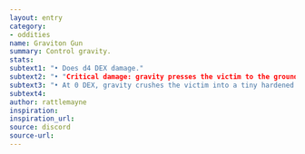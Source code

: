 ```yaml
---
layout: entry
category:
- oddities
name: Graviton Gun
summary: Control gravity.
stats:
subtext1: "• Does d4 DEX damage."
subtext2: "• "Critical damage: gravity presses the victim to the ground, unable to move."
subtext3: "• At 0 DEX, gravity crushes the victim into a tiny hardened ball."
subtext4:
author: rattlemayne
inspiration:
inspiration_url:
source: discord
source-url:
---
```

